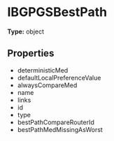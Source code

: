 # IBGPGSBestPath


**Type:** object

## Properties
* deterministicMed
* defaultLocalPreferenceValue
* alwaysCompareMed
* name
* links
* id
* type
* bestPathCompareRouterId
* bestPathMedMissingAsWorst
